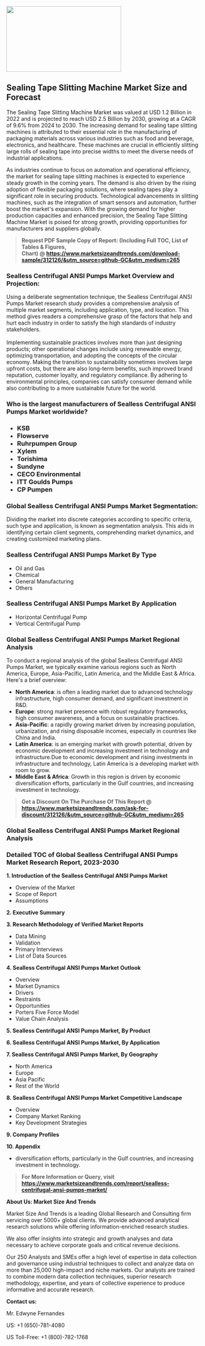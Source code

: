 <p><img class="alignnone size-medium wp-image-20088" src="https://ffe5etoiles.com/wp-content/uploads/2024/12/MST1-300x171.png" alt="" width="300" height="171" /></p><h2>Sealing Tape Slitting Machine Market Size and Forecast</h2><p>The Sealing Tape Slitting Machine Market was valued at USD 1.2 Billion in 2022 and is projected to reach USD 2.5 Billion by 2030, growing at a CAGR of 9.6% from 2024 to 2030. The increasing demand for sealing tape slitting machines is attributed to their essential role in the manufacturing of packaging materials across various industries such as food and beverage, electronics, and healthcare. These machines are crucial in efficiently slitting large rolls of sealing tape into precise widths to meet the diverse needs of industrial applications.</p><p>As industries continue to focus on automation and operational efficiency, the market for sealing tape slitting machines is expected to experience steady growth in the coming years. The demand is also driven by the rising adoption of flexible packaging solutions, where sealing tapes play a significant role in securing products. Technological advancements in slitting machines, such as the integration of smart sensors and automation, further boost the market's expansion. With the growing demand for higher production capacities and enhanced precision, the Sealing Tape Slitting Machine Market is poised for strong growth, providing opportunities for manufacturers and suppliers globally.</p></p><blockquote id="" class=""><strong>Request PDF Sample Copy of Report: (Including Full TOC, List of Tables &amp; Figures, Chart)&nbsp;@&nbsp;<strong><a href="https://www.marketsizeandtrends.com/download-sample/312126/&utm_source=github-GC&utm_medium=265" target="_blank">https://www.marketsizeandtrends.com/download-sample/312126/&utm_source=github-GC&utm_medium=265</a></strong></strong></blockquote><h3 id="" class="">Sealless Centrifugal ANSI Pumps Market&nbsp;Overview and Projection:</h3><p id="" class="">Using a deliberate segmentation technique, the Sealless Centrifugal ANSI Pumps Market research study provides a comprehensive analysis of multiple market segments, including application, type, and location. This method gives readers a comprehensive grasp of the factors that help and hurt each industry in order to satisfy the high standards of industry stakeholders. <br /> <br />Implementing sustainable practices involves more than just designing products; other operational changes include using renewable energy, optimizing transportation, and adopting the concepts of the circular economy. Making the transition to sustainability sometimes involves large upfront costs, but there are also long-term benefits, such improved brand reputation, customer loyalty, and regulatory compliance. By adhering to environmental principles, companies can satisfy consumer demand while also contributing to a more sustainable future for the world.</p><h3 id="" class="">Who is the largest manufacturers of&nbsp;Sealless Centrifugal ANSI Pumps Market worldwide?</h3><h3 class=""><p><ul><li>KSB </li><li> Flowserve </li><li> Ruhrpumpen Group </li><li> Xylem </li><li> Torishima </li><li> Sundyne </li><li> CECO Environmental </li><li> ITT Goulds Pumps </li><li> CP Pumpen</li></ul></p></h3><h3 id="" class="">Global&nbsp;Sealless Centrifugal ANSI Pumps Market Segmentation:</h3><p id="" class="">Dividing the market into discrete categories according to specific criteria, such type and application, is known as segmentation analysis. This aids in identifying certain client segments, comprehending market dynamics, and creating customized marketing plans.</p><h3 id="" class="">Sealless Centrifugal ANSI Pumps Market&nbsp;By Type</h3><p><p><ul><li>Oil and Gas</li><li> Chemical</li><li> General Manufacturing</li><li> Others</p></li></ul></p></p><h3 id="" class="">Sealless Centrifugal ANSI Pumps Market&nbsp;By Application</h3><p class=""><p><ul><li>Horizontal Centrifugal Pump</li><li> Vertical Centrifugal Pump</li></ul></p></p><h3 id="" class="">Global Sealless Centrifugal ANSI Pumps Market Regional Analysis</h3><p id="" class="">To conduct a regional analysis of the global Sealless Centrifugal ANSI Pumps Market, we typically examine various regions such as North America, Europe, Asia-Pacific, Latin America, and the Middle East &amp; Africa. Here's a brief overview:</p><ul><li><strong>North America</strong>: is often a leading market due to advanced technology infrastructure, high consumer demand, and significant investment in R&amp;D.</li><li><strong>Europe</strong>: strong market presence with robust regulatory frameworks, high consumer awareness, and a focus on sustainable practices.</li><li><strong>Asia-Pacific</strong>: a rapidly growing market driven by increasing population, urbanization, and rising disposable incomes, especially in countries like China and India.</li><li><strong>Latin America</strong>: is an emerging market with growth potential, driven by economic development and increasing investment in technology and infrastructure.Due to economic development and rising investments in infrastructure and technology, Latin America is a developing market with room to grow.</li><li><strong>Middle East &amp; Africa</strong>: Growth in this region is driven by economic diversification efforts, particularly in the Gulf countries, and increasing investment in technology.</li></ul><blockquote id="" class=""><strong>Get a Discount On The Purchase Of This Report @ <strong><a href="https://www.marketsizeandtrends.com/ask-for-discount/312126/&utm_source=github-GC&utm_medium=265" target="_blank">https://www.marketsizeandtrends.com/ask-for-discount/312126/&utm_source=github-GC&utm_medium=265</a></strong></strong></blockquote><h3 id="" class="">Global Sealless Centrifugal ANSI Pumps Market Regional Analysis</h3><h3 id="" class="">Detailed TOC of Global Sealless Centrifugal ANSI Pumps Market Research Report, 2023-2030</h3><p id="" class=""><strong>1. Introduction of the Sealless Centrifugal ANSI Pumps Market</strong></p><ul><li>Overview of the Market</li><li>Scope of Report</li><li>Assumptions</li></ul><p id="" class=""><strong>2. Executive Summary</strong></p><p id="" class=""><strong>3. Research Methodology of Verified Market Reports</strong></p><ul><li>Data Mining</li><li>Validation</li><li>Primary Interviews</li><li>List of Data Sources</li></ul><p id="" class=""><strong>4. Sealless Centrifugal ANSI Pumps Market Outlook</strong></p><ul><li>Overview</li><li>Market Dynamics</li><li>Drivers</li><li>Restraints</li><li>Opportunities</li><li>Porters Five Force Model</li><li>Value Chain Analysis</li></ul><p id="" class=""><strong>5. Sealless Centrifugal ANSI Pumps Market, By Product</strong></p><p id="" class=""><strong>6. Sealless Centrifugal ANSI Pumps Market, By Application</strong></p><p id="" class=""><strong>7. Sealless Centrifugal ANSI Pumps Market, By Geography</strong></p><ul><li>North America</li><li>Europe</li><li>Asia Pacific</li><li>Rest of the World</li></ul><p id="" class=""><strong>8. Sealless Centrifugal ANSI Pumps Market Competitive Landscape</strong></p><ul><li>Overview</li><li>Company Market Ranking</li><li>Key Development Strategies</li></ul><p id="" class=""><strong>9. Company Profiles</strong></p><p id="" class=""><strong>10. Appendix</strong></p><ul><li>diversification efforts, particularly in the Gulf countries, and increasing investment in technology.</li></ul><blockquote id="" class=""><strong>For More Information or Query, visit <strong><strong><a href="https://www.marketsizeandtrends.com/report/sealless-centrifugal-ansi-pumps-market/" target="_blank">https://www.marketsizeandtrends.com/report/sealless-centrifugal-ansi-pumps-market/</a></strong></strong></strong></blockquote><p id="" class=""><strong>About Us: Market Size And Trends</strong></p><p id="" class="">Market Size And Trends is a leading Global Research and Consulting firm servicing over 5000+ global clients. We provide advanced analytical research solutions while offering information-enriched research studies.</p><p id="" class="">We also offer insights into strategic and growth analyses and data necessary to achieve corporate goals and critical revenue decisions.</p><p id="" class="">Our 250 Analysts and SMEs offer a high level of expertise in data collection and governance using industrial techniques to collect and analyze data on more than 25,000 high-impact and niche markets. Our analysts are trained to combine modern data collection techniques, superior research methodology, expertise, and years of collective experience to produce informative and accurate research.</p><p id="" class=""><strong>Contact us:</strong></p><p id="" class="">Mr. Edwyne Fernandes</p><p id="" class="">US: +1 (650)-781-4080</p><p id="" class="">US Toll-Free: +1 (800)-782-1768</p>
